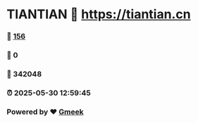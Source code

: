 # TIANTIAN :link: https://tiantian.cn 
### :page_facing_up: [156](https://tiantian.cn/tag.html) 
### :speech_balloon: 0 
### :hibiscus: 342048 
### :alarm_clock: 2025-05-30 12:59:45 
### Powered by :heart: [Gmeek](https://github.com/Meekdai/Gmeek)
